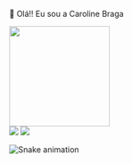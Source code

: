 👋 Olá!! Eu sou a Caroline Braga

<div>
  <a href="https://github.com/bragacarol">
  <img height="180em" src="https://github-readme-stats.vercel.app/api/top-langs/?username=bragacarol&layout=compact&langs_count=7&theme=dracula"/>
</div>

<div> 
  <a href = "mailto:bragacaroline10@gmail.com"><img src="https://img.shields.io/badge/-Gmail-%23333?style=for-the-badge&logo=gmail&logoColor=white" target="_blank"></a>
  <a href="https://https://www.linkedin.com/in/caroline-braga-2369aa210" target="_blank"><img src="https://img.shields.io/badge/-LinkedIn-%230077B5?style=for-the-badge&logo=linkedin&logoColor=white" target="_blank"></a> 
 
  ![Snake animation](https://github.com/bragacarol/rafaballerini/blob/output/github-contribution-grid-snake.svg)
 
</div>
